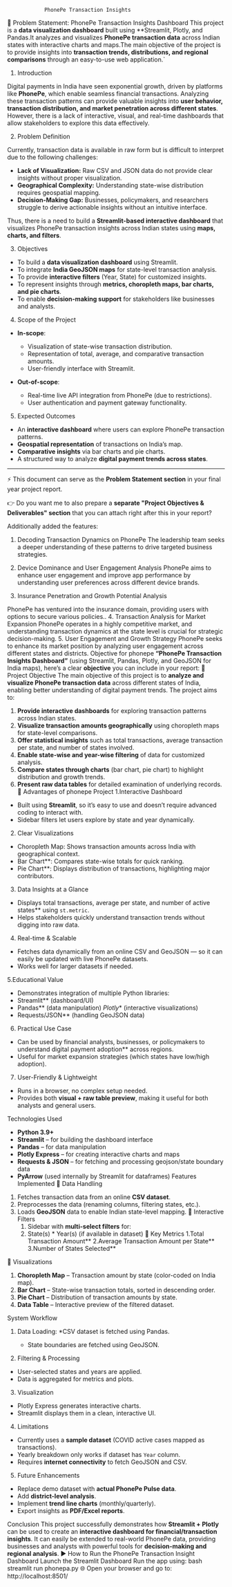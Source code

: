                 PhonePe Transaction Insights

 📄 Problem Statement: PhonePe Transaction Insights Dashboard
This project is a **data visualization dashboard** built using **Streamlit, Plotly, and Pandas.It analyzes and visualizes **PhonePe transaction data** across Indian states with interactive charts and maps.The main objective of the project is to provide insights into **transaction trends, distributions, and regional comparisons** through an easy-to-use web application.`
1. Introduction

Digital payments in India have seen exponential growth, driven by platforms like **PhonePe**, which enable seamless financial transactions. Analyzing these transaction patterns can provide valuable insights into **user behavior, transaction distribution, and market penetration across different states**. However, there is a lack of interactive, visual, and real-time dashboards that allow stakeholders to explore this data effectively.

 2. Problem Definition

Currently, transaction data is available in raw form but is difficult to interpret due to the following challenges:

* **Lack of Visualization:** Raw CSV and JSON data do not provide clear insights without proper visualization.
* **Geographical Complexity:** Understanding state-wise distribution requires geospatial mapping.
* **Decision-Making Gap:** Businesses, policymakers, and researchers struggle to derive actionable insights without an intuitive interface.

Thus, there is a need to build a **Streamlit-based interactive dashboard** that visualizes PhonePe transaction insights across Indian states using **maps, charts, and filters**.



 3. Objectives

* To build a **data visualization dashboard** using Streamlit.
* To integrate **India GeoJSON maps** for state-level transaction analysis.
* To provide **interactive filters** (Year, State) for customized insights.
* To represent insights through **metrics, choropleth maps, bar charts, and pie charts**.
* To enable **decision-making support** for stakeholders like businesses and analysts.

 4. Scope of the Project

* **In-scope**:

  * Visualization of state-wise transaction distribution.
  * Representation of total, average, and comparative transaction amounts.
  * User-friendly interface with Streamlit.

* **Out-of-scope**:

  * Real-time live API integration from PhonePe (due to restrictions).
  * User authentication and payment gateway functionality.
 5. Expected Outcomes

* An **interactive dashboard** where users can explore PhonePe transaction patterns.
* **Geospatial representation** of transactions on India’s map.
* **Comparative insights** via bar charts and pie charts.
* A structured way to analyze **digital payment trends across states**.

---

⚡ This document can serve as the **Problem Statement section** in your final year project report.

👉 Do you want me to also prepare a **separate "Project Objectives & Deliverables" section** that you can attach right after this in your report?


Additionally added the features:
1. Decoding Transaction Dynamics on PhonePe
The leadership team seeks a deeper understanding of these patterns to drive targeted business strategies.
2. Device Dominance and User Engagement Analysis
PhonePe aims to enhance user engagement and improve app performance by understanding user preferences across different device brands. 


3. Insurance Penetration and Growth Potential Analysis

PhonePe has ventured into the insurance domain, providing users with options to secure various policies..
4. Transaction Analysis for Market Expansion
PhonePe operates in a highly competitive market, and understanding transaction dynamics at the state level is crucial for strategic decision-making. 
5. User Engagement and Growth Strategy
PhonePe seeks to enhance its market position by analyzing user engagement across different states and districts. 
Objective for phonepe
**“PhonePe Transaction Insights Dashboard”** (using Streamlit, Pandas, Plotly, and GeoJSON for India maps), here’s a clear **objective** you can include in your report:
 🎯 Project Objective
The main objective of this project is to **analyze and visualize PhonePe transaction data** across different states of India, enabling better understanding of digital payment trends. The project aims to:
1. **Provide interactive dashboards** for exploring transaction patterns across Indian states.
2. **Visualize transaction amounts geographically** using choropleth maps for state-level comparisons.
3. **Offer statistical insights** such as total transactions, average transaction per state, and number of states involved.
4. **Enable state-wise and year-wise filtering** of data for customized analysis.
5. **Compare states through charts** (bar chart, pie chart) to highlight distribution and growth trends.
6. **Present raw data tables** for detailed examination of underlying records.
🎯 Advantages of phonepe Project
1.Interactive Dashboard
 * Built using **Streamlit**, so it’s easy to use and doesn’t require advanced coding to interact with.
 * Sidebar filters let users explore by state and year dynamically.
2. Clear Visualizations
* Choropleth Map: Shows transaction amounts across India with geographical context.
* Bar Chart**: Compares state-wise totals for quick ranking.
 * Pie Chart**: Displays distribution of transactions, highlighting major contributors.

3. Data Insights at a Glance
 * Displays total transactions, average per state, and number of active states** using `st.metric`.
 * Helps stakeholders quickly understand transaction trends without digging into raw data.

4. Real-time & Scalable
 * Fetches data dynamically from an online CSV and GeoJSON — so it can easily be updated with live PhonePe datasets.
 * Works well for larger datasets if needed.


5.Educational Value
 * Demonstrates integration of multiple Python libraries:
 * Streamlit** (dashboard/UI)
 * Pandas** (data manipulation)
 *Plotly** (interactive visualizations)
 * Requests/JSON** (handling GeoJSON data)

6. Practical Use Case
  * Can be used by financial analysts, businesses, or policymakers to understand digital payment adoption** across regions.
 * Useful for market expansion strategies (which states have low/high adoption).

7. User-Friendly & Lightweight
 * Runs in a browser, no complex setup needed.
 * Provides both **visual + raw table preview**, making it useful for both analysts and general users.

Technologies Used
* **Python 3.9+**
* **Streamlit** – for building the dashboard interface
* **Pandas** – for data manipulation
* **Plotly Express** – for creating interactive charts and maps
* **Requests & JSON** – for fetching and processing geojson/state boundary data
* **PyArrow** (used internally by Streamlit for dataframes)
 Features Implemented
 🔹 Data Handling
1. Fetches transaction data from an online **CSV dataset**.
2. Preprocesses the data (renaming columns, filtering states, etc.).
3. Loads **GeoJSON** data to enable Indian state-level mapping.
 🔹 Interactive Filters
    1. Sidebar with **multi-select filters** for:
    2. State(s) * Year(s) (if available in dataset)
   🔹 Key Metrics
1.Total Transaction Amount**
2.Average Transaction Amount per State**
3.Number of States Selected**

🔹 Visualizations
1. **Choropleth Map** – Transaction amount by state (color-coded on India map).
2. **Bar Chart** – State-wise transaction totals, sorted in descending order.
3. **Pie Chart** – Distribution of transaction amounts by state.
4. **Data Table** – Interactive preview of the filtered dataset.

System Workflow
1. Data Loading:
    *CSV dataset is fetched using Pandas.
   * State boundaries are fetched using GeoJSON.

2. Filtering & Processing
  * User-selected states and years are applied.
   * Data is aggregated for metrics and plots.
 3. Visualization
  * Plotly Express generates interactive charts.
   * Streamlit displays them in a clean, interactive UI.
4. Limitations
* Currently uses a **sample dataset** (COVID active cases mapped as transactions).
* Yearly breakdown only works if dataset has `Year` column.
* Requires **internet connectivity** to fetch GeoJSON and CSV.

 5. Future Enhancements
* Replace demo dataset with **actual PhonePe Pulse data**.
* Add **district-level analysis**.
* Implement **trend line charts** (monthly/quarterly).
* Export insights as **PDF/Excel reports**.

Conclusion
This project successfully demonstrates how **Streamlit + Plotly** can be used to create an **interactive dashboard for financial/transaction insights**.
It can easily be extended to real-world PhonePe data, providing businesses and analysts with powerful tools for **decision-making and regional analysis**.
▶️ How to Run the PhonePe Transaction Insight Dashboard
Launch the Streamlit Dashboard
Run the app using: bash streamlit run phonepa.py 🌐 Open your browser and go to:  http://localhost:8501/

